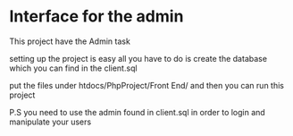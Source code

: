 # Interface for the admin

This project have the Admin task

setting up the project is easy all you have to do is create the database which you can find in the client.sql

put the files under htdocs/PhpProject/Front End/ and then you can run this project

P.S you need to use the admin found in client.sql in order to login and manipulate your users
